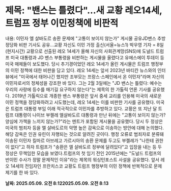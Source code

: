 # **제목: "밴스는 틀렸다"…새 교황 레오14세, 트럼프 정부 이민정책에 비판적**

  내용: 이민자 엘 살바도르 송환 문제에 "고통이 보이지 않는가" 게시물 공유JD밴스 추방 정당화 비판 기사도 공유…교황 자신도 이민 가정 출신(서울=뉴스1) 박우영 기자 = 8일(현지시간) 교황으로 선출된 레오 14세가 올해 자신의 사회관계망(SNS)에 도널드 트럼프 미국 대통령과 JD 밴스 부통령을 비판하는 게시물을 올렸다고 유에스에이 투데이 등 미국 매체들이 보도했다. 당시 추기경이었던 레오 14세가 올린 게시물은 트럼프 행정부의 이민 정책에 대한 비판을 담고 있다. 레오 14세는 앞서 2023년 바티칸 뉴스와의 인터뷰에서 "미국에서 태어나긴 했지만 조부모는 프랑스·스페인에서 온 이민자"라며 자신의 이민자로서의 정체성을 강조한 바 있다. 그는 2월 3일에는 "JD 밴스는 틀렸다: 예수는 우리의 사랑에 등수를 매기길 요구하지 않는다"는 제목의 한 가톨릭 언론 기사를 공유했다. 2019년 가톨릭으로 개종한 밴스 부통령은 앞서 중세 교리를 인용해 미국의 새로운 이민 정책을 정당화하려고 시도했는데, 레오 14세는 이를 비판한 기사를 공유했다. 미국은 트럼프 대통령 부임 이래 적극적으로 이민자를 추방하고 있다. 교황은 또 지난 달 트럼프 대통령이 나이브 부켈레 엘살바도르 대통령과 만난 뒤에는 "고통이 보이지 않는가? 양심에 가책을 느끼지 않는가?"라는 멘트가 포함된 게시물을 공유했다. 당시 두 정상은 미국의 범죄자 등을 엘 살바도르의 악명 높은 감옥으로 이송하는 방안에 대해 논의했다. 해당 감옥은 인권 유린이 자행되는 것으로 알려진 곳이다. 행정 오류로 범죄자로 분류돼 이송된 이민자 킬마르 아브레고 가르시아의 송환 문제를 두고도 부켈레가 "나한테 권한이 없다"고 하자 트럼프가 "송환은 엘 살바도르 정부에 달려있다"고 입장을 내는 등 두 정상은 무책임한 모습을 보였다.트럼프의 첫 임기 전인 2015년에는 "도널드 트럼프의 반이민 수사가 정말 문제적인 이유"라는 제목의 워싱턴포스트 사설을 공유했다. 앞서 레오 14세의 전임자인 프란치스코 교황도 트럼프 행정부의 이민 정책에 반복적으로 문제제기를 한 바 있다.

  **날짜: 2025.05.09. 오전 8:122025.05.09. 오전 8:13**